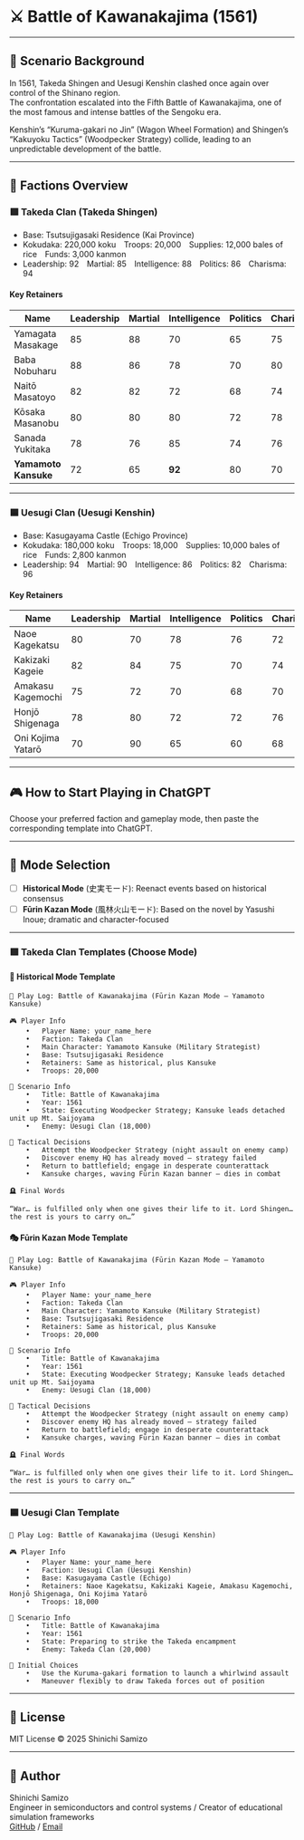# ⚔️ Battle of Kawanakajima (1561)

---

## 📘 Scenario Background

In 1561, Takeda Shingen and Uesugi Kenshin clashed once again over control of the Shinano region.  
The confrontation escalated into the Fifth Battle of Kawanakajima, one of the most famous and intense battles of the Sengoku era.

Kenshin’s “Kuruma-gakari no Jin” (Wagon Wheel Formation) and Shingen’s “Kakuyoku Tactics” (Woodpecker Strategy) collide, leading to an unpredictable development of the battle.

---

## 🧠 Factions Overview

### 🟥 Takeda Clan (Takeda Shingen)

- Base: Tsutsujigasaki Residence (Kai Province)  
- Kokudaka: 220,000 koku Troops: 20,000 Supplies: 12,000 bales of rice Funds: 3,000 kanmon  
- Leadership: 92 Martial: 85 Intelligence: 88 Politics: 86 Charisma: 94  

#### Key Retainers

| Name              | Leadership | Martial | Intelligence | Politics | Charisma |
|-------------------|------------|---------|--------------|----------|----------|
| Yamagata Masakage | 85         | 88      | 70           | 65       | 75       |
| Baba Nobuharu     | 88         | 86      | 78           | 70       | 80       |
| Naitō Masatoyo    | 82         | 82      | 72           | 68       | 74       |
| Kōsaka Masanobu   | 80         | 80      | 80           | 72       | 78       |
| Sanada Yukitaka   | 78         | 76      | 85           | 74       | 76       |
| **Yamamoto Kansuke** | 72     | 65      | **92**       | 80       | 70       |

---

### 🟦 Uesugi Clan (Uesugi Kenshin)

- Base: Kasugayama Castle (Echigo Province)  
- Kokudaka: 180,000 koku Troops: 18,000 Supplies: 10,000 bales of rice Funds: 2,800 kanmon  
- Leadership: 94 Martial: 90 Intelligence: 86 Politics: 82 Charisma: 96  

#### Key Retainers

| Name               | Leadership | Martial | Intelligence | Politics | Charisma |
|--------------------|------------|---------|--------------|----------|----------|
| Naoe Kagekatsu     | 80         | 70      | 78           | 76       | 72       |
| Kakizaki Kageie    | 82         | 84      | 75           | 70       | 74       |
| Amakasu Kagemochi  | 75         | 72      | 70           | 68       | 70       |
| Honjō Shigenaga    | 78         | 80      | 72           | 72       | 76       |
| Oni Kojima Yatarō  | 70         | 90      | 65           | 60       | 68       |

---

## 🎮 How to Start Playing in ChatGPT

Choose your preferred faction and gameplay mode, then paste the corresponding template into ChatGPT.

---

## 🔀 Mode Selection

- [ ] **Historical Mode** (史実モード): Reenact events based on historical consensus  
- [ ] **Fūrin Kazan Mode** (風林火山モード): Based on the novel by Yasushi Inoue; dramatic and character-focused

---

### 🟥 Takeda Clan Templates (Choose Mode)

#### 📜 Historical Mode Template
```
📝 Play Log: Battle of Kawanakajima (Fūrin Kazan Mode – Yamamoto Kansuke)

🎮 Player Info
	•	Player Name: your_name_here
	•	Faction: Takeda Clan
	•	Main Character: Yamamoto Kansuke (Military Strategist)
	•	Base: Tsutsujigasaki Residence
	•	Retainers: Same as historical, plus Kansuke
	•	Troops: 20,000

📘 Scenario Info
	•	Title: Battle of Kawanakajima
	•	Year: 1561
	•	State: Executing Woodpecker Strategy; Kansuke leads detached unit up Mt. Saijoyama
	•	Enemy: Uesugi Clan (18,000)

🎯 Tactical Decisions
	•	Attempt the Woodpecker Strategy (night assault on enemy camp)
	•	Discover enemy HQ has already moved — strategy failed
	•	Return to battlefield; engage in desperate counterattack
	•	Kansuke charges, waving Fūrin Kazan banner — dies in combat

🪦 Final Words

“War… is fulfilled only when one gives their life to it. Lord Shingen… the rest is yours to carry on…”
```

#### 🎭 Fūrin Kazan Mode Template
```
📝 Play Log: Battle of Kawanakajima (Fūrin Kazan Mode – Yamamoto Kansuke)

🎮 Player Info
	•	Player Name: your_name_here
	•	Faction: Takeda Clan
	•	Main Character: Yamamoto Kansuke (Military Strategist)
	•	Base: Tsutsujigasaki Residence
	•	Retainers: Same as historical, plus Kansuke
	•	Troops: 20,000

📘 Scenario Info
	•	Title: Battle of Kawanakajima
	•	Year: 1561
	•	State: Executing Woodpecker Strategy; Kansuke leads detached unit up Mt. Saijoyama
	•	Enemy: Uesugi Clan (18,000)

🎯 Tactical Decisions
	•	Attempt the Woodpecker Strategy (night assault on enemy camp)
	•	Discover enemy HQ has already moved — strategy failed
	•	Return to battlefield; engage in desperate counterattack
	•	Kansuke charges, waving Fūrin Kazan banner — dies in combat

🪦 Final Words

“War… is fulfilled only when one gives their life to it. Lord Shingen… the rest is yours to carry on…”
```
---

### 🟦 Uesugi Clan Template
```
📝 Play Log: Battle of Kawanakajima (Uesugi Kenshin)

🎮 Player Info
	•	Player Name: your_name_here
	•	Faction: Uesugi Clan (Uesugi Kenshin)
	•	Base: Kasugayama Castle (Echigo)
	•	Retainers: Naoe Kagekatsu, Kakizaki Kageie, Amakasu Kagemochi, Honjō Shigenaga, Oni Kojima Yatarō
	•	Troops: 18,000

📘 Scenario Info
	•	Title: Battle of Kawanakajima
	•	Year: 1561
	•	State: Preparing to strike the Takeda encampment
	•	Enemy: Takeda Clan (20,000)

🎯 Initial Choices
	•	Use the Kuruma-gakari formation to launch a whirlwind assault
	•	Maneuver flexibly to draw Takeda forces out of position
```
 
---

## 📜 License

MIT License © 2025 Shinichi Samizo

---

## 👤 Author

Shinichi Samizo  
Engineer in semiconductors and control systems / Creator of educational simulation frameworks  
[GitHub](https://github.com/Samizo-AITL) / [Email](mailto:shin3t72@gmail.com)

